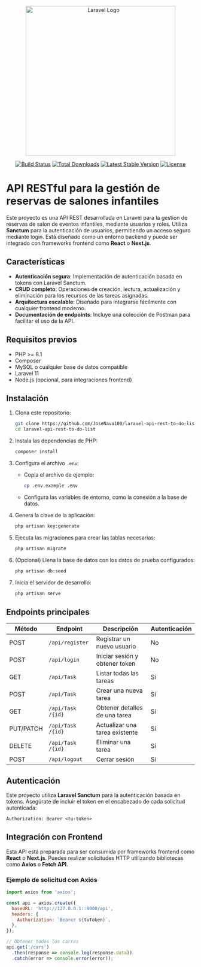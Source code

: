 <p align="center"><a href="https://laravel.com" target="_blank"><img src="https://raw.githubusercontent.com/laravel/art/master/logo-lockup/5%20SVG/2%20CMYK/1%20Full%20Color/laravel-logolockup-cmyk-red.svg" width="400" alt="Laravel Logo"></a></p>

<p align="center">
<a href="https://github.com/laravel/framework/actions"><img src="https://github.com/laravel/framework/workflows/tests/badge.svg" alt="Build Status"></a>
<a href="https://packagist.org/packages/laravel/framework"><img src="https://img.shields.io/packagist/dt/laravel/framework" alt="Total Downloads"></a>
<a href="https://packagist.org/packages/laravel/framework"><img src="https://img.shields.io/packagist/v/laravel/framework" alt="Latest Stable Version"></a>
<a href="https://packagist.org/packages/laravel/framework"><img src="https://img.shields.io/packagist/l/laravel/framework" alt="License"></a>
</p>

# API RESTful para la gestión de reservas de salones infantiles

Este proyecto es una API REST desarrollada en Laravel para la gestion de reservas de salon de eventos infantiles, mediante usuarios y roles. Utiliza **Sanctum** para la autenticación de usuarios, permitiendo un acceso seguro mediante login. Está diseñado como un entorno backend y puede ser integrado con frameworks frontend como **React** o **Next.js**.

## Características

- **Autenticación segura**: Implementación de autenticación basada en tokens con Laravel Sanctum.
- **CRUD completo**: Operaciones de creación, lectura, actualización y eliminación para los recursos de las tareas asignadas.
- **Arquitectura escalable**: Diseñado para integrarse fácilmente con cualquier frontend moderno.
- **Documentación de endpoints**: Incluye una colección de Postman para facilitar el uso de la API.

## Requisitos previos

- PHP >= 8.1
- Composer
- MySQL o cualquier base de datos compatible
- Laravel 11
- Node.js (opcional, para integraciones frontend)

## Instalación

1. Clona este repositorio:
   ```bash
   git clone https://github.com/JoseNava100/laravel-api-rest-to-do-list
   cd laravel-api-rest-to-do-list
   ```

2. Instala las dependencias de PHP:
   ```bash
   composer install
   ```

3. Configura el archivo `.env`:
   - Copia el archivo de ejemplo:
     ```bash
     cp .env.example .env
     ```
   - Configura las variables de entorno, como la conexión a la base de datos.

4. Genera la clave de la aplicación:
   ```bash
   php artisan key:generate
   ```

5. Ejecuta las migraciones para crear las tablas necesarias:
   ```bash
   php artisan migrate
   ```

6. (Opcional) Llena la base de datos con los datos de prueba configurados:
   ```bash
   php artisan db:seed
   ```

7. Inicia el servidor de desarrollo:
   ```bash
   php artisan serve
   ```

## Endpoints principales

| Método | Endpoint           | Descripción                     | Autenticación |
|--------|--------------------|---------------------------------|---------------|
| POST   | `/api/register`    | Registrar un nuevo usuario      | No            |
| POST   | `/api/login`       | Iniciar sesión y obtener token  | No            |
| GET    | `/api/Task `        | Listar todas las tareas         | Sí            |
| POST   | `/api/Task `        | Crear una nueva tarea            | Sí            |
| GET    | `/api/Task /{id}`   | Obtener detalles de una tarea    | Sí            |
| PUT/PATCH    | `/api/Task /{id}`   | Actualizar una tarea existente   | Sí            |
| DELETE | `/api/Task /{id}`   | Eliminar una tarea               | Sí            |
| POST   | `/api/logout`      | Cerrar sesión                   | Sí            |

## Autenticación

Este proyecto utiliza **Laravel Sanctum** para la autenticación basada en tokens. Asegúrate de incluir el token en el encabezado de cada solicitud autenticada:

```http
Authorization: Bearer <tu-token>
```

## Integración con Frontend

Esta API está preparada para ser consumida por frameworks frontend como **React** o **Next.js**. Puedes realizar solicitudes HTTP utilizando bibliotecas como **Axios** o **Fetch API**.

### Ejemplo de solicitud con Axios

```javascript
import axios from 'axios';

const api = axios.create({
  baseURL: 'http://127.0.0.1::8000/api',
  headers: {
    Authorization: `Bearer ${tuToken}`,
  },
});

// Obtener todos los carros
api.get('/cars')
  .then(response => console.log(response.data))
  .catch(error => console.error(error));
```